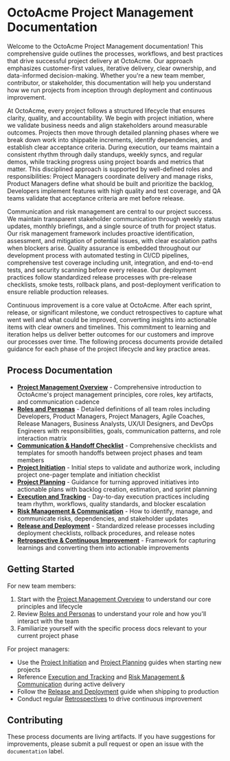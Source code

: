 # OctoAcme Project Management Documentation

Welcome to the OctoAcme Project Management documentation! This comprehensive guide outlines the processes, workflows, and best practices that drive successful project delivery at OctoAcme. Our approach emphasizes customer-first values, iterative delivery, clear ownership, and data-informed decision-making. Whether you're a new team member, contributor, or stakeholder, this documentation will help you understand how we run projects from inception through deployment and continuous improvement.

At OctoAcme, every project follows a structured lifecycle that ensures clarity, quality, and accountability. We begin with project initiation, where we validate business needs and align stakeholders around measurable outcomes. Projects then move through detailed planning phases where we break down work into shippable increments, identify dependencies, and establish clear acceptance criteria. During execution, our teams maintain a consistent rhythm through daily standups, weekly syncs, and regular demos, while tracking progress using project boards and metrics that matter. This disciplined approach is supported by well-defined roles and responsibilities: Project Managers coordinate delivery and manage risks, Product Managers define what should be built and prioritize the backlog, Developers implement features with high quality and test coverage, and QA teams validate that acceptance criteria are met before release.

Communication and risk management are central to our project success. We maintain transparent stakeholder communication through weekly status updates, monthly briefings, and a single source of truth for project status. Our risk management framework includes proactive identification, assessment, and mitigation of potential issues, with clear escalation paths when blockers arise. Quality assurance is embedded throughout our development process with automated testing in CI/CD pipelines, comprehensive test coverage including unit, integration, and end-to-end tests, and security scanning before every release. Our deployment practices follow standardized release processes with pre-release checklists, smoke tests, rollback plans, and post-deployment verification to ensure reliable production releases.

Continuous improvement is a core value at OctoAcme. After each sprint, release, or significant milestone, we conduct retrospectives to capture what went well and what could be improved, converting insights into actionable items with clear owners and timelines. This commitment to learning and iteration helps us deliver better outcomes for our customers and improve our processes over time. The following process documents provide detailed guidance for each phase of the project lifecycle and key practice areas.

## Process Documentation

- [**Project Management Overview**](octoacme-project-management-overview.md) - Comprehensive introduction to OctoAcme's project management principles, core roles, key artifacts, and communication cadence
- [**Roles and Personas**](octoacme-roles-and-personas.md) - Detailed definitions of all team roles including Developers, Product Managers, Project Managers, Agile Coaches, Release Managers, Business Analysts, UX/UI Designers, and DevOps Engineers with responsibilities, goals, communication patterns, and role interaction matrix
- [**Communication & Handoff Checklist**](octoacme-communication-and-handoff-checklist.md) - Comprehensive checklists and templates for smooth handoffs between project phases and team members
- [**Project Initiation**](octoacme-project-initiation.md) - Initial steps to validate and authorize work, including project one-pager template and initiation checklist
- [**Project Planning**](octoacme-project-planning.md) - Guidance for turning approved initiatives into actionable plans with backlog creation, estimation, and sprint planning
- [**Execution and Tracking**](octoacme-execution-and-tracking.md) - Day-to-day execution practices including team rhythm, workflows, quality standards, and blocker escalation
- [**Risk Management & Communication**](octoacme-risks-and-communication.md) - How to identify, manage, and communicate risks, dependencies, and stakeholder updates
- [**Release and Deployment**](octoacme-release-and-deployment.md) - Standardized release processes including deployment checklists, rollback procedures, and release notes
- [**Retrospective & Continuous Improvement**](octoacme-retrospective-and-continuous-improvement.md) - Framework for capturing learnings and converting them into actionable improvements

## Getting Started

For new team members:
1. Start with the [Project Management Overview](octoacme-project-management-overview.md) to understand our core principles and lifecycle
2. Review [Roles and Personas](octoacme-roles-and-personas.md) to understand your role and how you'll interact with the team
3. Familiarize yourself with the specific process docs relevant to your current project phase

For project managers:
- Use the [Project Initiation](octoacme-project-initiation.md) and [Project Planning](octoacme-project-planning.md) guides when starting new projects
- Reference [Execution and Tracking](octoacme-execution-and-tracking.md) and [Risk Management & Communication](octoacme-risks-and-communication.md) during active delivery
- Follow the [Release and Deployment](octoacme-release-and-deployment.md) guide when shipping to production
- Conduct regular [Retrospectives](octoacme-retrospective-and-continuous-improvement.md) to drive continuous improvement

## Contributing

These process documents are living artifacts. If you have suggestions for improvements, please submit a pull request or open an issue with the `documentation` label.
